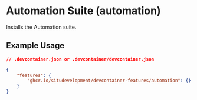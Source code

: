 # Automation Suite (automation)

Installs the Automation suite.

## Example Usage

```json
// .devcontainer.json or .devcontainer/devcontainer.json

{
    "features": {
        "ghcr.io/situdevelopment/devcontainer-features/automation": {}
    }
}
```
